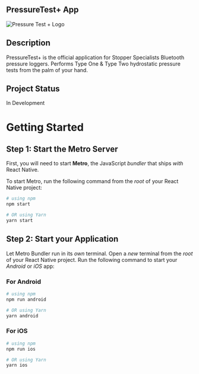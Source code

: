 ## PressureTest+ App
 
![Pressure Test + Logo](https://github.com/user-attachments/assets/44bf5749-487a-49db-bacc-24ca645d2043)

## Description
PressureTest+ is the official application for Stopper Specialists Bluetooth pressure loggers. Performs Type One & Type Two hydrostatic pressure tests from the palm of your hand.

## Project Status
In Development

# Getting Started


## Step 1: Start the Metro Server

First, you will need to start **Metro**, the JavaScript _bundler_ that ships _with_ React Native.

To start Metro, run the following command from the _root_ of your React Native project:

```bash
# using npm
npm start

# OR using Yarn
yarn start
```

## Step 2: Start your Application

Let Metro Bundler run in its _own_ terminal. Open a _new_ terminal from the _root_ of your React Native project. Run the following command to start your _Android_ or _iOS_ app:

### For Android

```bash
# using npm
npm run android

# OR using Yarn
yarn android
```

### For iOS

```bash
# using npm
npm run ios

# OR using Yarn
yarn ios

